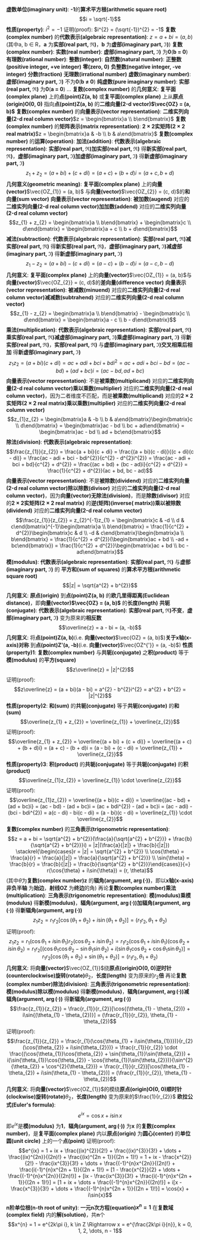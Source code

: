 **虚数单位(imaginary unit)**: **-1**的**算术平方根(arithmetic square root)**
$$i = \sqrt{-1}$$
	**性质(property)**: $i^{2} = -1$
		证明(proof): $i^{2} = (\sqrt{-1})^{2} = -1$
**复数(complex number)** 的**代数表示(algebraic representation)**: $z = a + bi = (a, b)$(其中a, b $\in$ R，**a** 为**实部(real part, $\mathfrak{R}$)**，**b** 为**虚部(imaginary part, $\mathfrak{I}$)**)
**复数(complex number)**:
	**实数(real number)**: **虚部(imaginary part, $\mathfrak{I}$)** 为**0**(**b = 0**)
		**有理数(rational number)**:
			**整数(integer)**:
				**自然数(natural number)**:
					**正整数(positive integer, +ve integer)**
					**零(zero, 0)**
				**负整数(negative integer, -ve integer)**
			**分数(fraction)**
		**无理数(irrational number)**
	**虚数(imaginary number)**: **虚部(imaginary part, $\mathfrak{I}$)** 不为**0**(**b $\neq$ 0**)
		**纯虚数(pure imaginary number)**:  **实部(real part, $\mathfrak{R}$)** 为**0**(**a = 0**)
		...
**复数(complex number)** 的**几何意义**: **复平面(complex plane)** 上的**点(point)Z(a, b)** 或**复平面(complex plane)** 上从**原点(origin)O(0, 0)** 指向**点(point)Z(a, b)** 的**二维向量(2-d vector)$\vec{OZ} = (a, b)$**
**复数(complex number)** 的**向量表示(vector representation)**: **二维实列向量(2-d real column vector)**$z = \begin{bmatrix}a \\ b\end{bmatrix}$
**复数(complex number)** 的**矩阵表示(matrix representation)**: **2 $\times$ 2实矩阵(2 $\times$ 2 real matrix)**$z = \begin{bmatrix}a & -b \\ b & a\end{bmatrix}$
**复数(complex number)** 的**运算(operation)**:
	**加法(addition)**:
		**代数表示(algebraic representation)**: **实部(real part, $\mathfrak{R}$)加实部(real part, $\mathfrak{R}$)** 得**新实部(real part, $\mathfrak{R}$)**，**虚部(imaginary part, $\mathfrak{I}$)加虚部(imaginary part, $\mathfrak{I}$)** 得**新虚部(imaginary part, $\mathfrak{I}$)**
$$z_{1} + z_{2} = (a + bi) + (c + di) = (a + c) + (b + d)i = (a + c, b + d)$$
		**几何意义(geometric meaning)**: **复平面(complex plane)** 上的**向量(vector)**$\vec{OZ_{1}} = (a, b)$ 与**向量(vector)**$\vec{OZ_{2}} = (c, d)$的**和向量(sum vector)**
		**向量表示(vector representation)**: **被加数(augend)** 对应的**二维实列向量(2-d real column vector)加加数(addend)** 对应的**二维实列向量(2-d real column vector)**
$$z_{1} + z_{2} = \begin{bmatrix}a \\ b\end{bmatrix} + \begin{bmatrix}c \\ d\end{bmatrix} = \begin{bmatrix}a + c \\ b + d\end{bmatrix}$$
	**减法(subtraction)**:
		**代数表示(algebraic representation)**: **实部(real part, $\mathfrak{R}$)减实部(real part, $\mathfrak{R}$)** 得**新实部(real part, $\mathfrak{R}$)**，**虚部(imaginary part, $\mathfrak{I}$)减虚部(imaginary part, $\mathfrak{I}$)** 得**新虚部(imaginary part, $\mathfrak{I}$)**
$$z_{1} - z_{2} = (a + bi) - (c + di) = (a - c) + (b - d)i = (a - c, b - d)$$
		**几何意义**: **复平面(complex plane)** 上的**向量(vector)**$\vec{OZ_{1}} = (a, b)$与 **向量(vector)**$\vec{OZ_{2}} = (c, d)$的**差向量(difference vector)**
		**向量表示(vector representation)**: **被减数(minuend)** 对应的**二维实列向量(2-d real column vector)减减数(subtrahend)** 对应的**二维实列向量(2-d real column vector)**
$$z_{1} - z_{2} = \begin{bmatrix}a \\ b\end{bmatrix} - \begin{bmatrix}c \\ d\end{bmatrix} = \begin{bmatrix}a - c \\ b - d\end{bmatrix}$$
	**乘法(multiplication)**:
		**代数表示(algebraic representation)**: **实部(real part, $\mathfrak{R}$)乘实部(real part, $\mathfrak{R}$)减虚部(imaginary part, $\mathfrak{I}$)乘虚部(imaginary part, $\mathfrak{I}$)** 得**新实部(real part, $\mathfrak{R}$)**，**实部(real part, $\mathfrak{R}$)** 与**虚部(imaginary part, $\mathfrak{I}$)交叉相乘后相加** 得**新虚部(imaginary part, $\mathfrak{I}$)**
$$z_{1}z_{2} = (a + bi)(c + di) = ac + adi + bci + bdi^{2} = ac + adi + bci - bd = (ac - bd) + (ad + bc)i = (ac - bd, ad + bc)$$
		**向量表示(vector representation)**: 不是**被乘数(multiplicand)** 对应的**二维实列向量(2-d real column vector)乘以乘数(multiplier)** 对应的**二维实列向量(2-d real column vector)**，因为二者维度不匹配，而是**被乘数(multiplicand)** 对应的**2 $\times$ 2实矩阵(2 $\times$ 2 real matrix)乘以乘数(multiplier)** 对应的**二维实列向量(2-d real column vector)**
$$z_{1}z_{2} = \begin{bmatrix}a & -b \\ b & a\end{bmatrix}\begin{bmatrix}c \\ d\end{bmatrix} = \begin{bmatrix}ac - bd \\ bc + ad\end{bmatrix} = \begin{bmatrix}ac - bd \\ ad + bc\end{bmatrix}$$
	**除法(division)**:
		**代数表示(algebraic representation)**:
$$\frac{z_{1}}{z_{2}} = \frac{a + bi}{c + di} = \frac{(a + bi)(c - di)}{(c + di)(c - di)} = \frac{ac - adi + bci - bdi^{2}}{c^{2} - d^{2}i^{2}} = \frac{ac - adi + bci + bd}{c^{2} + d^{2}} = \frac{(ac + bd) + (bc - ad)i}{c^{2} + d^{2}} = \frac{1}{c^{2} + d^{2}}(ac + bd, bc - ad)$$
		**向量表示(vector representation)**: 不是**被除数(dividend)** 对应的**二维实列向量(2-d real column vector)除以除数(divisor)** 对应的**二维实列向量(2-d real column vector)**，因为**向量(vector)无除法(division)**，而是**除数(divisor)** 对应的**2 $\times$ 2实矩阵(2 $\times$ 2 real matrix)** 的**逆(矩阵)(inverse( matrix))乘以被除数(dividend)** 对应的**二维实列向量(2-d real column vector)**
$$\frac{z_{1}}{z_{2}} = z_{2}^{-1}z_{1} = \begin{bmatrix}c & -d \\ d & c\end{bmatrix}^{-1}\begin{bmatrix}a \\ b\end{bmatrix} = \frac{1}{c^{2} + d^{2}}\begin{bmatrix}c & d \\ -d & c\end{bmatrix}\begin{bmatrix}a \\ b\end{bmatrix} = \frac{1}{c^{2} + d^{2}}(\begin{bmatrix}ac + bd \\ -ad + bc\end{bmatrix}) = \frac{1}{c^{2} + d^{2}}\begin{bmatrix}ac + bd \\ bc - ad\end{bmatrix}$$
**模(modulus)**:
	**代数表示(algebraic representation)**: **实部(real part, $\mathfrak{R}$)** 与**虚部(imaginary part, $\mathfrak{I}$)** 的 **平方和(sum of squares)** 的**算术平方根(arithmetic square root)**
$$|z| = \sqrt{a^{2} + b^{2}}$$
	**几何意义**: **原点(origin)** 到**点(point)Z(a, b)** 的**欧几里得距离(Euclidean distance)**，即**向量(vector)$\vec{OZ} = (a, b)$** 的**长度(length)**
**共轭(conjugate)**:
	**代数表示(algebraic representation)**: **实部(real part, $\mathfrak{R}$)不变**，**虚部(imaginary part, $\mathfrak{I}$)** 变为原来的**相反数**
$$\overline{z} = a - bi = (a, -b)$$
	**几何意义**: 将**点(point)Z(a, b)**(i.e. **向量(vector)**$\vec{OZ} = (a, b)$)**关于x轴(x-axis)对称** 到**点(point)Z'(a, -b)**(i.e. **向量(vector)**$\vec{OZ^{'}} = (a, -b)$)
	**性质(property)1**: **复数(complex number)** 与**共轭(conjugate)** 之**积(product)** 等于**模(modulus)** 的**平方(square)**
$$z\overline{z} = |z|^{2}$$
		证明(proof):
$$z\overline{z} = (a + bi)(a - bi) = a^{2} - b^{2}i^{2} = a^{2} + b^{2} = |z|^{2}$$
	**性质(property)2**: **和(sum)** 的**共轭(conjugate)** 等于**共轭(conjugate)** 的**和(sum)**
$$\overline{z_{1} + z_{2}} = \overline{z_{1}} + \overline{z_{2}}$$
		证明(proof):
$$\overline{z_{1} + z_{2}} = \overline{(a + bi) + (c + di)} = \overline{(a + c) + (b + d)i} = (a + c) - (b + d)i = (a - bi) + (c - di) = \overline{z_{1}} + \overline{z_{2}}$$
	**性质(property)3**: **积(product)** 的**共轭(conjugate)** 等于**共轭(conjugate)** 的**积(product)**
$$\overline{z_{1}z_{2}} = \overline{z_{1}} \cdot \overline{z_{2}}$$
		证明(proof):
$$\overline{z_{1}z_{2}} = \overline{(a + bi)(c + di)} = \overline{(ac - bd) + (ad + bc)i} = (ac - bd) - (ad + bc)i = (ac + bdi^{2}) - (ad + bc)i = (ac - adi) - (bci - bdi^{2}) = a(c - di) - bi(c - di) = (a - bi)(c - di) = \overline{z_{1}} \cdot \overline{z_{2}}$$
**复数(complex number)** 的**三角表示(trigonometric representation)**:
$$z = a + bi = \sqrt{a^{2} + b^{2}}(\frac{a}{\sqrt{a^{2} + b^{2}}} + \frac{b}{\sqrt{a^{2} + b^{2}}}i) = |z|(\frac{a}{|z|} + \frac{b}{|z|}) \stackrel{\begin{cases}r = |z| = \sqrt{a^{2} + b^{2}} \\ \cos{\theta} = \frac{a}{r} = \frac{a}{|z|} = \frac{a}{\sqrt{a^{2} + b^{2}}} \\ \sin{\theta} = \frac{b}{r} = \frac{b}{|z|} = \frac{b}{\sqrt{a^{2} + b^{2}}}\end{cases}}{=} r(\cos{\theta} + i\sin{\theta}) = (r, \theta)$$
(其中$\theta$为**复数(complex number)z** 的**辐角(argument, $\arg(\cdot)$)**，即以**x轴(x-axis)非负半轴** 为**始边**，**射线OZ** 为**终边**的角)
再论**复数(complex number)乘法(multiplication)**:
	**三角表示(trigonometric representation)**: **模(modulus)乘模(modulus)** 得**新模(modulus)**，**辐角(argument, $\arg(\cdot)$)加辐角(argument, $\arg(\cdot)$)** 得**新辐角(argument, $\arg(\cdot)$)**
$$z_{1}z_{2} = r_{1}r_{2}[\cos{(\theta_{1} + \theta_{2}) + i\sin{(\theta_{1} + \theta_{2})}}] = (r_{1}r_{2}, \theta_{1} + \theta_{2})$$
		证明(proof):
$$z_{1}z_{2} = r_{1}(\cos{\theta_{1}} + i\sin{\theta_{1}})r_{2}(\cos{\theta_{2}} + i\sin{\theta_{2}}) = r_{1}r_{2}(\cos{\theta_{1}} + i\sin{\theta_{1}})(\cos{\theta_{2}} + i\sin{\theta_{2}}) = r_{1}r_{2}[(\cos{\theta_{1}}\cos{\theta_{2}} - \sin{\theta_{1}}\sin{\theta_{2}}) + i(\sin{\theta_{1}}\cos{\theta_{2}} + \cos{\theta_{1}}\sin{\theta_{2}})] = r_{1}r_{2}[\cos(\theta_{1} + \theta_{2}) + \sin(\theta_{1} + \theta_{2})] = (r_{1}r_{2}, \theta_{1} + \theta_{2})$$
	**几何意义**: 将**向量(vector)**$\vec{OZ_{1}}$绕**原点(origin)O(0, 0)逆时针(counterclockwise)旋转(rotate)**$\theta_{2}$，**长度(length)** 变为原来的$r_{2}$**倍**
再论**复数(complex number)除法(division)**:
	**三角表示(trigonometric representation)**: **模(modulus)除以模(modulus)** 得**新模(modulus)**，**辐角(argument, $\arg(\cdot)$)减辐角(argument, $\arg(\cdot)$)** 得**新辐角(argument, $\arg(\cdot)$)**
$$\frac{z_{1}}{z_{2}} = \frac{r_{1}}{r_{2}}[\cos{(\theta_{1} - \theta_{2})} + i\sin{(\theta_{1} - \theta_{2})}] = (\frac{r_{1}}{r_{2}}, \theta_{1} - \theta_{2})$$
		证明(proof):
$$\frac{z_{1}}{z_{2}} = \frac{r_{1}(\cos{\theta_{1} + i\sin{\theta_{1}}})}{r_{2}(\cos{\theta_{2}} + i\sin{\theta_{2}})} = \frac{r_{1}}{r_{2}} \cdot \frac{(\cos{\theta_{1}}\cos{\theta_{2}} + \sin{\theta_{1}}\sin{\theta_{2}}) + i(\sin{\theta_{1}}\cos{\theta_{2}} - \cos{\theta_{1}}\sin{\theta_{2}})}{\sin^{2}{\theta_{2}} + \cos^{2}{\theta_{2}}} = \frac{r_{1}}{r_{2}}[\cos(\theta_{1} - \theta_{2}) + i\sin(\theta_{1} - \theta_{2})] = (\frac{r_{1}}{r_{2}}, \theta_{1} - \theta_{2})$$
	**几何意义**: 将**向量(vector)**$\vec{OZ_{1}}$的模绕**原点(origin)O(0, 0)顺时针(clockwise)旋转(rotate)**$\theta_{2}$，**长度(length)** 变为原来的$\frac{1}{r_{2}}$
**欧拉公式(Euler's formula)**:
$$e^{ix} = \cos{x} + i\sin{x}$$
即$e^{ix}$是**模(modulus)** 为**1**，**辐角(argument, $\arg(\cdot)$)** 为**x** 的**复数(complex number)**，是**复平面(complex plane)** 内以**原点(origin)** 为**圆心(center)** 的**单位圆(unit circle)** 上的一个**点(point)**
	证明(proof):
$$e^{ix} = 1 + ix + \frac{(ix)^{2}}{2!} + \frac{(ix)^{3}}{3!} + \dots + \frac{(ix)^{2n}}{(2n)!} + \frac{(ix)^{2n + 1}}{(2n + 1)!} = 1 + ix - \frac{x^{2}}{2!} - \frac{ix^{3}}{3!} + \dots + \frac{(-1)^{n}x^{2n}}{(2n)!} + \frac{i(-1)^{n}x^{2n + 1}}{(2n + 1)!} = [1 - \frac{x^{2}}{2} + \dots + \frac{(-1)^{n}x^{2n}}{(2n)!}] + [ix - \frac{ix^{3}}{3!} + \frac{i(-1)^{n}x^{2n + 1}}{(2n + 1)!}] = [1 + ix + \dots + \frac{(-1)^{n}x^{2n}}{(2n)!}] + i[x - \frac{x^{3}}{3!} + \dots + \frac{(-1)^{n}x^{2n + 1}}{(2n + 1)!}] = \cos{x} + i\sin{x}$$

**n阶单位根(n-th root of unity)**: **一元n次方程(equation)$x^{n} = 1$** 在**复数域(complex field)** 内的**解(solution)**，共**n**个
$$x^{n} = 1 = e^{2k\pi i}, k \in Z \Rightarrow x = e^{\frac{2k\pi i}{n}}, k = 0, 1, 2, \dots, n - 1$$